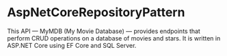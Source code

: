 # AspNetCoreRepositoryPattern
This API — MyMDB (My Movie Database) — provides endpoints that perform CRUD operations on a database of movies and stars.  It is written in ASP.NET Core using EF Core and SQL Server.
